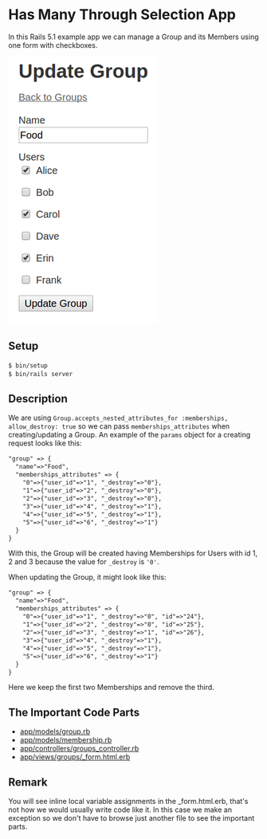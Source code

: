 # Has Many Through Selection App

In this Rails 5.1 example app we can manage a Group and its Members using one form with checkboxes.

![Manage Group](https://raw.githubusercontent.com/tbuehlmann/has-many-through-selection/master/group.png "Manage Group")

## Setup

```sh
$ bin/setup
$ bin/rails server
```

## Description

We are using `Group.accepts_nested_attributes_for :memberships, allow_destroy: true` so we can pass `memberships_attributes` when creating/updating a Group. An example of the `params` object for a creating request looks like this:

```
"group" => {
  "name"=>"Food",
  "memberships_attributes" => {
    "0"=>{"user_id"=>"1", "_destroy"=>"0"},
    "1"=>{"user_id"=>"2", "_destroy"=>"0"},
    "2"=>{"user_id"=>"3", "_destroy"=>"0"},
    "3"=>{"user_id"=>"4", "_destroy"=>"1"},
    "4"=>{"user_id"=>"5", "_destroy"=>"1"},
    "5"=>{"user_id"=>"6", "_destroy"=>"1"}
  }
}
```

With this, the Group will be created having Memberships for Users with id 1, 2 and 3 because the value for `_destroy` is `'0'`.

When updating the Group, it might look like this:

```
"group" => {
  "name"=>"Food",
  "memberships_attributes" => {
    "0"=>{"user_id"=>"1", "_destroy"=>"0", "id"=>"24"},
    "1"=>{"user_id"=>"2", "_destroy"=>"0", "id"=>"25"},
    "2"=>{"user_id"=>"3", "_destroy"=>"1", "id"=>"26"},
    "3"=>{"user_id"=>"4", "_destroy"=>"1"},
    "4"=>{"user_id"=>"5", "_destroy"=>"1"},
    "5"=>{"user_id"=>"6", "_destroy"=>"1"}
  }
}
```

Here we keep the first two Memberships and remove the third.

## The Important Code Parts

- [app/models/group.rb](https://github.com/tbuehlmann/has-many-through-selection/blob/master/app/models/group.rb#L2-L5)
- [app/models/membership.rb](https://github.com/tbuehlmann/has-many-through-selection/blob/master/app/models/membership.rb#L3)
- [app/controllers/groups_controller.rb](https://github.com/tbuehlmann/has-many-through-selection/blob/master/app/controllers/groups_controller.rb#L49-L51)
- [app/views/groups/_form.html.erb](https://github.com/tbuehlmann/has-many-through-selection/blob/master/app/views/groups/_form.html.erb#L22-L42)

## Remark

You will see inline local variable assignments in the _form.html.erb, that's not how we would usually write code like it. In this case we make an exception so we don't have to browse just another file to see the important parts.
